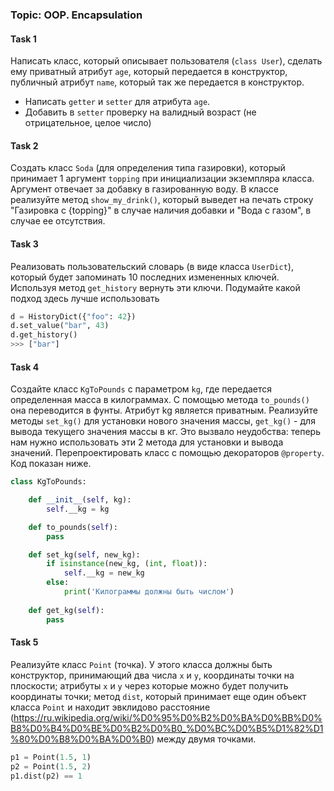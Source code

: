 ### Topic: OOP. Encapsulation

#### Task 1
Написать класс, который описывает пользователя (`class User`), сделать ему
приватный атрибут `age`, который передается в конструктор, публичный атрибут `name`, который 
так же передается в конструктор. 
- Написать `getter` и `setter` для атрибута `age`. 
- Добавить в `setter` проверку на валидный возраст (не отрицательное, целое число)

#### Task 2
Создать класс `Soda` (для определения типа газировки), который принимает 1 аргумент `topping` при инициализации экземпляра класса. Аргумент отвечает за добавку в газированную воду. В классе реализуйте метод `show_my_drink()`, который выведет на печать строку "Газировка с {topping}" в случае наличия добавки и "Вода с газом", в случае ее отсутствия. 

#### Task 3
Реализовать пользовательский словарь (в виде класса `UserDict`), который будет запоминать 
10 последних измененных ключей. Используя метод `get_history` вернуть эти ключи. Подумайте 
какой подход здесь лучше использовать

```python
d = HistoryDict({"foo": 42})
d.set_value("bar", 43)
d.get_history()
>>> ["bar"]
```

#### Task 4
Создайте класс `KgToPounds` с параметром `kg`, где передается определенная масса в килограммах. С помощью метода `to_pounds()` она переводится в фунты. Атрибут kg является приватным. 
Реализуйте методы `set_kg()` для установки нового значения массы, `get_kg()` - для вывода текущего значения массы в кг.
Это вызвало неудобства: теперь нам нужно использовать эти 2 метода для установки и вывода значений. 
Перепроектировать класс с помощью декораторов `@property`. Код показан ниже.
```python
class KgToPounds:

    def __init__(self, kg):
        self.__kg = kg

    def to_pounds(self):
        pass

    def set_kg(self, new_kg):
        if isinstance(new_kg, (int, float)):
            self.__kg = new_kg
        else:
            print('Килограммы должны быть числом')
    
    def get_kg(self):
        pass
```

#### Task 5
Реализуйте класс `Point` (точка). У этого класса должны быть
конструктор, принимающий два числа `x` и `y`, координаты точки на плоскости;
атрибуты `x` и `y` через которые можно будет получить координаты точки;
метод `dist`, который принимает еще один объект класса `Point` и находит эвклидово расстояние (https://ru.wikipedia.org/wiki/%D0%95%D0%B2%D0%BA%D0%BB%D0%B8%D0%B4%D0%BE%D0%B2%D0%B0_%D0%BC%D0%B5%D1%82%D1%80%D0%B8%D0%BA%D0%B0) между двумя точками.
```python
p1 = Point(1.5, 1)
p2 = Point(1.5, 2)
p1.dist(p2) == 1
```




